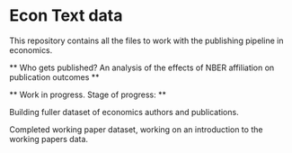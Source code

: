 # Econ Text data
This repository contains all the files to work with the publishing pipeline in economics.

** Who gets published? An analysis of the effects of NBER affiliation on publication outcomes **

** Work in progress. Stage of progress: **

Building fuller dataset of economics authors and publications.

Completed working paper dataset, working on an introduction to the working papers data.

